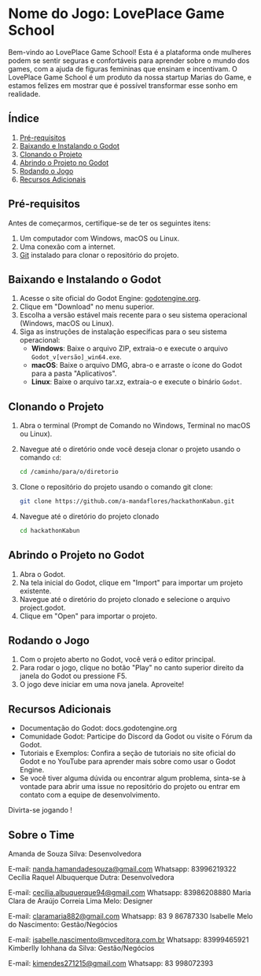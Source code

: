 # Nome do Jogo: LovePlace Game School

Bem-vindo ao LovePlace Game School! Esta é a plataforma onde mulheres podem se sentir seguras e confortáveis para aprender sobre o mundo dos games, com a ajuda de figuras femininas que ensinam e incentivam. O LovePlace Game School é um produto da nossa startup Marias do Game, e estamos felizes em mostrar que é possível transformar esse sonho em realidade.

## Índice
1. [Pré-requisitos](#pré-requisitos)
2. [Baixando e Instalando o Godot](#baixando-e-instalando-o-godot)
3. [Clonando o Projeto](#clonando-o-projeto)
4. [Abrindo o Projeto no Godot](#abrindo-o-projeto-no-godot)
5. [Rodando o Jogo](#rodando-o-jogo)
6. [Recursos Adicionais](#recursos-adicionais)

## Pré-requisitos

Antes de começarmos, certifique-se de ter os seguintes itens:

1. Um computador com Windows, macOS ou Linux.
2. Uma conexão com a internet.
3. [Git](https://github.com/a-mandaflores/hackathonKabun.git) instalado para clonar o repositório do projeto.

## Baixando e Instalando o Godot

1. Acesse o site oficial do Godot Engine: [godotengine.org](https://godotengine.org).
2. Clique em "Download" no menu superior.
3. Escolha a versão estável mais recente para o seu sistema operacional (Windows, macOS ou Linux).
4. Siga as instruções de instalação específicas para o seu sistema operacional:
   - **Windows**: Baixe o arquivo ZIP, extraia-o e execute o arquivo `Godot_v[versão]_win64.exe`.
   - **macOS**: Baixe o arquivo DMG, abra-o e arraste o ícone do Godot para a pasta "Aplicativos".
   - **Linux**: Baixe o arquivo tar.xz, extraia-o e execute o binário `Godot`.

## Clonando o Projeto

1. Abra o terminal (Prompt de Comando no Windows, Terminal no macOS ou Linux).
2. Navegue até o diretório onde você deseja clonar o projeto usando o comando `cd`:
   ```sh
   cd /caminho/para/o/diretorio
   ```

3. Clone o repositório do projeto usando o comando git clone:
    ```sh
   git clone https://github.com/a-mandaflores/hackathonKabun.git
   ```
4. Navegue até o diretório do projeto clonado
    ```sh
   cd hackathonKabun
   ```
## Abrindo o Projeto no Godot
1.  Abra o Godot.
2. Na tela inicial do Godot, clique em "Import" para importar um projeto existente.
3. Navegue até o diretório do projeto clonado e selecione o arquivo project.godot.
4. Clique em "Open" para importar o projeto.
## Rodando o Jogo
1. Com o projeto aberto no Godot, você verá o editor principal.
2. Para rodar o jogo, clique no botão "Play" no canto superior direito da janela do Godot ou pressione F5.
3.  O jogo deve iniciar em uma nova janela. Aproveite!

## Recursos Adicionais
-   Documentação do Godot: docs.godotengine.org
-   Comunidade Godot: Participe do Discord da Godot ou visite o Fórum da Godot.
- Tutoriais e Exemplos: Confira a seção de tutoriais no site oficial do Godot e no YouTube para aprender mais sobre como usar o Godot Engine.
- Se você tiver alguma dúvida ou encontrar algum problema, sinta-se à vontade para abrir uma issue no repositório do projeto ou entrar em contato com a equipe de desenvolvimento.

Divirta-se jogando !

## Sobre o Time
Amanda de Souza Silva: Desenvolvedora

E-mail: nanda.hamandadesouza@gmail.com
Whatsapp: 83996219322
Cecília Raquel Albuquerque Dutra: Desenvolvedora

E-mail: cecilia.albuquerque94@gmail.com
Whatsapp: 83986208880
Maria Clara de Araújo Correia Lima Melo: Designer

E-mail: claramaria882@gmail.com
Whatsapp: 83 9 86787330
Isabelle Melo do Nascimento: Gestão/Negócios

E-mail: isabelle.nascimento@mvceditora.com.br
Whatsapp: 83999465921
Kimberlly Iohhana da Silva: Gestão/Negócios

E-mail: kimendes271215@gmail.com
Whatsapp: 83 998072393